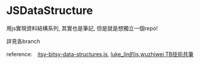 # JSDataStructure
用js實現資料結構系列, 其實也是筆記, 但是就是想獨立一個repo! 

詳見各branch

reference:　[itsy-bitsy-data-structures.js](https://github.com/thejameskyle/itsy-bitsy-data-structures/blob/master/itsy-bitsy-data-structures.js), [luke_lin的js](http://www.cnblogs.com/webFrontDev/p/3657771.html),[wuzhiwei](http://wuzhiwei.net/ds_app_linkedlist/),[TB技術共筆](http://blog.techbridge.cc/)
